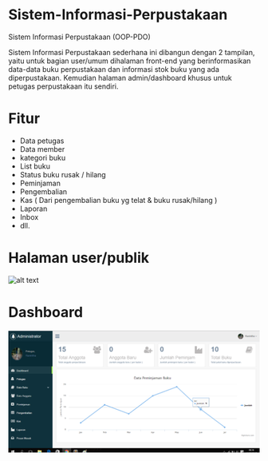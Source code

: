 # Sistem-Informasi-Perpustakaan
Sistem Informasi Perpustakaan (OOP-PDO)

Sistem Informasi Perpustakaan sederhana ini dibangun dengan 2 tampilan, yaitu untuk bagian user/umum dihalaman front-end yang berinformasikan data-data buku perpustakaan dan informasi stok buku yang ada diperpustakaan. Kemudian halaman admin/dashboard khusus untuk petugas perpustakaan itu sendiri.

# Fitur
- Data petugas
- Data member
- kategori buku
- List buku
- Status buku rusak / hilang
- Peminjaman
- Pengembalian
- Kas ( Dari pengembalian buku yg telat & buku rusak/hilang )
- Laporan
- Inbox
- dll.

# Halaman user/publik
![alt text](https://github.com/Aziz-Rahman/Sistem-Informasi-Perpustakaan/blob/master/assets/images/front-end1.png)

# Dashboard
![alt text](https://github.com/Aziz-Rahman/Sistem-Informasi-Perpustakaan/blob/master/assets/images/dashboard-1.png)
